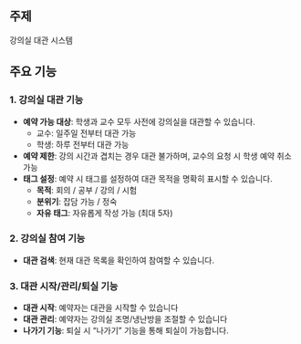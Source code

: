 ## 주제
강의실 대관 시스템

## 주요 기능
### 1. 강의실 대관 기능
- **예약 가능 대상**: 학생과 교수 모두 사전에 강의실을 대관할 수 있습니다.
  - 교수: 일주일 전부터 대관 가능
  - 학생: 하루 전부터 대관 가능
- **예약 제한**: 강의 시간과 겹치는 경우 대관 불가하며, 교수의 요청 시 학생 예약 취소 가능
- **태그 설정**: 예약 시 태그를 설정하여 대관 목적을 명확히 표시할 수 있습니다.
  - **목적**: 회의 / 공부 / 강의 / 시험
  - **분위기**: 잡담 가능 / 정숙
  - **자유 태그**: 자유롭게 작성 가능 (최대 5자)

### 2. 강의실 참여 기능
- **대관 검색**: 현재 대관 목록을 확인하여 참여할 수 있습니다.

### 3. 대관 시작/관리/퇴실 기능
- **대관 시작**: 예약자는 대관을 시작할 수 있습니다
- **대관 관리**: 예약자는 강의실 조명/냉난방을 조절할 수 있습니다
- **나가기 기능**: 퇴실 시 “나가기” 기능을 통해 퇴실이 가능합니다.